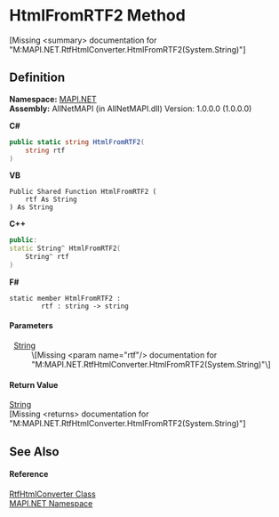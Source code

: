 # HtmlFromRTF2 Method


\[Missing &lt;summary&gt; documentation for "M:MAPI.NET.RtfHtmlConverter.HtmlFromRTF2(System.String)"\]



## Definition
**Namespace:** <a href="5bef4637-66f8-16d4-e5f4-4d0da57a1538.md">MAPI.NET</a>  
**Assembly:** AllNetMAPI (in AllNetMAPI.dll) Version: 1.0.0.0 (1.0.0.0)

**C#**
``` C#
public static string HtmlFromRTF2(
	string rtf
)
```
**VB**
``` VB
Public Shared Function HtmlFromRTF2 ( 
	rtf As String
) As String
```
**C++**
``` C++
public:
static String^ HtmlFromRTF2(
	String^ rtf
)
```
**F#**
``` F#
static member HtmlFromRTF2 : 
        rtf : string -> string 
```



#### Parameters
<dl><dt>  <a href="https://learn.microsoft.com/dotnet/api/system.string" target="_blank" rel="noopener noreferrer">String</a></dt><dd>\[Missing &lt;param name="rtf"/&gt; documentation for "M:MAPI.NET.RtfHtmlConverter.HtmlFromRTF2(System.String)"\]</dd></dl>

#### Return Value
<a href="https://learn.microsoft.com/dotnet/api/system.string" target="_blank" rel="noopener noreferrer">String</a>  
\[Missing &lt;returns&gt; documentation for "M:MAPI.NET.RtfHtmlConverter.HtmlFromRTF2(System.String)"\]

## See Also


#### Reference
<a href="15ea5a8a-d1a8-a96f-fbfb-337247707bc3.md">RtfHtmlConverter Class</a>  
<a href="5bef4637-66f8-16d4-e5f4-4d0da57a1538.md">MAPI.NET Namespace</a>  
